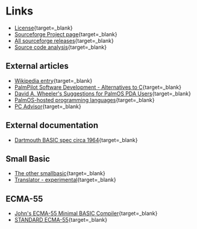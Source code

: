 # Links

- [License](http://www.gnu.org/licenses/gpl.html){target=_blank}
- [Sourceforge Project page](http://sourceforge.net/projects/smallbasic/){target=_blank}
- [All sourceforge releases](http://sourceforge.net/project/showfiles.php?group_id=22348){target=_blank}
- [Source code analysis](https://scan.coverity.com/projects/smallbasic){target=_blank}

## External articles

- [Wikipedia entry](http://en.wikipedia.org/wiki/SmallBASIC){target=_blank}
- [PalmPilot Software Development - Alternatives to C](http://goanna.cs.rmit.edu.au/~winikoff/palm/dev.html){target=_blank}
- [David A. Wheeler's Suggestions for PalmOS PDA Users](http://www.dwheeler.com/palm-suggest.html){target=_blank}
- [PalmOS-hosted programming languages](http://www.ibm.com/developerworks/linux/library/l-palmos2.html?dwzone=linux#h7879){target=_blank}
- [PC Advisor](http://www.pcadvisor.co.uk/how-to/software/3307979/how-program-software/){target=_blank}

## External documentation

- [Dartmouth BASIC spec circa 1964](http://www.bitsavers.org/pdf/dartmouth/BASIC_Oct64.pdf){target=_blank}

## Small Basic

- [The other smallbasic](http://msdn.microsoft.com/en-us/beginner/ff384239.aspx){target=_blank}
- [Translator - experimental](http://sb-translator.appspot.com/){target=_blank}

## ECMA-55

- [John's ECMA-55 Minimal BASIC Compiler](http://buraphakit.sourceforge.net/BASIC.shtml){target=_blank}
- [STANDARD ECMA-55](http://sourceforge.net/p/buraphakit/MinimalBASIC/ci/default/tree/ECMA-55.TXT){target=_blank}


